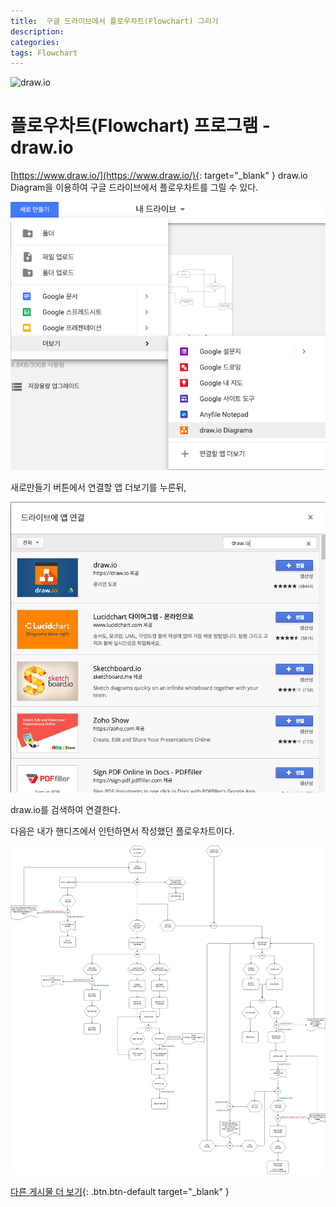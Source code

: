 ```yaml
---
title:  구글 드라이브에서 플로우차트(Flowchart) 그리기
description: 
categories: 
tags: Flowchart
---
```


![draw.io](https://lh3.googleusercontent.com/-CzWSZjLvCvQ/AAAAAAAAAAI/AAAAAAAAABw/siCmLON6Nx8/w800-h800/photo.jpg)

# 플로우차트(Flowchart) 프로그램 - draw.io

[https://www.draw.io/](https://www.draw.io/){: target="_blank" } 
draw.io Diagram을 이용하여 구글 드라이브에서 플로우차트를 그릴 수 있다.

![구글드라이브 새로만들기 버튼](/assets/images/draw.io1.png)

새로만들기 버튼에서 연결할 앱 더보기를 누른뒤,

![연결할 앱 더보기에서 draw.io 검색](/assets/images/draw.io2.png)

draw.io를 검색하여 연결한다.

다음은 내가 핸디즈에서 인턴하면서 작성했던 플로우차트이다.

![Flowchart](/assets/images/draw.io-flowchart.jpg)

[다른 게시물 더 보기](https://groovypark.github.io/){: .btn.btn-default target="_blank" }